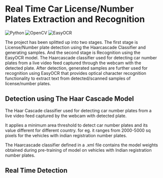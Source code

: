 # Real Time Car License/Number Plates Extraction and Recognition
![Python](https://img.shields.io/badge/Python-3.8-blueviolet)
![OpenCV](https://img.shields.io/badge/OpenCV-red)
![EasyOCR](https://img.shields.io/badge/EasyOCR-fcba03)


<!-- Description -->
The project has been splitted up into two stages. The first stage is License/Number plate detection using the Haarcascade Classifier and generating samples. And the second stage is Recognition using the EasyOCR model. The Haarcascade classifier used for detecting car number plates from a live video feed captured through the webcam with the detected plate.
After detection, generated samples are further used for recognition using EasyOCR that provides optical character recognition functionality to extract text from detected/scanned samples of license/number plates.


## Detection using The Haar Cascade Model
The Haar Cascade classifier used for detecting car number plates from a live video feed captured by the webcam with detected plate.

It applies a minimum area threshold to detect car number plates and its value different for different country. for eg. it ranges from 2000-5000 sq pixels for the vehicles with indian registration number plates.

The Haarcascade classifier defined in a .xml file contains the model weights obtained during pre-training of model on vehicles with Indian registration number plates.


## Real Time Detection
